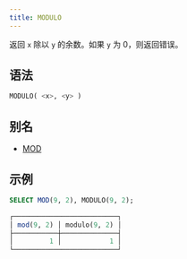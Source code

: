 ```yaml
---
title: MODULO
---
```


返回 `x` 除以 `y` 的余数。如果 `y` 为 0，则返回错误。

## 语法

```sql
MODULO( <x>, <y> )
```

## 别名

- [MOD](mod.md)

## 示例

```sql
SELECT MOD(9, 2), MODULO(9, 2);

┌──────────────────────────┐
│ mod(9, 2) │ modulo(9, 2) │
├───────────┼──────────────┤
│         1 │            1 │
└──────────────────────────┘
```